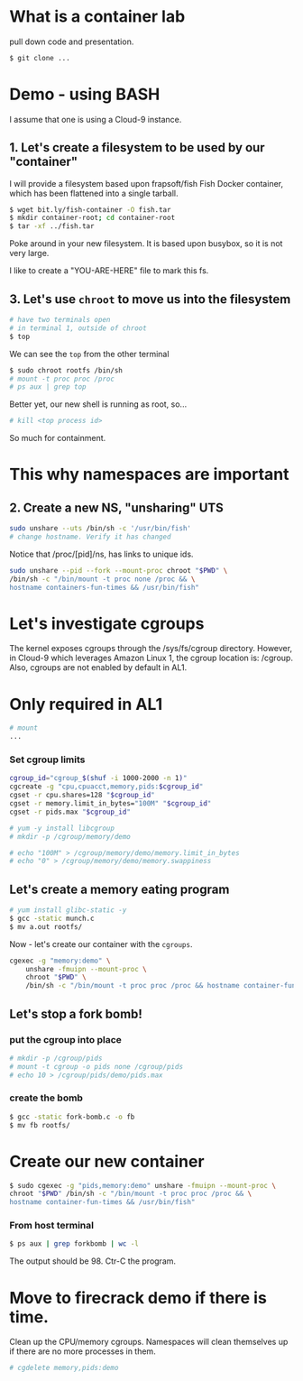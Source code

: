 # What is a container lab

pull down code and presentation.

```bash
$ git clone ...
```

# Demo - using BASH
I assume that one is using a Cloud-9 instance.

## 1. Let's create a filesystem to be used by our "container"
I will provide a filesystem based upon frapsoft/fish Fish Docker container, which has been flattened into a single tarball.

``` bash
$ wget bit.ly/fish-container -O fish.tar
$ mkdir container-root; cd container-root
$ tar -xf ../fish.tar
```

Poke around in your new filesystem.  It is based upon busybox, so it is not very large.

I like to create a "YOU-ARE-HERE" file to mark this fs.

## 3. Let's use `chroot` to move us into the filesystem

``` bash
# have two terminals open
# in terminal 1, outside of chroot
$ top
```

We can see the `top` from the other terminal
``` bash
$ sudo chroot rootfs /bin/sh
# mount -t proc proc /proc
# ps aux | grep top
```

Better yet, our new shell is running as root, so...

``` bash
# kill <top process id>
```

So much for containment.

# This why namespaces are important

## 2. Create a new NS, "unsharing" UTS
``` bash
sudo unshare --uts /bin/sh -c '/usr/bin/fish'
# change hostname. Verify it has changed
```

Notice that /proc/[pid]/ns, has links to unique ids.

``` bash
sudo unshare --pid --fork --mount-proc chroot "$PWD" \
/bin/sh -c "/bin/mount -t proc none /proc && \
hostname containers-fun-times && /usr/bin/fish"
```

# Let's investigate cgroups
The kernel exposes cgroups through the /sys/fs/cgroup directory.
However, in Cloud-9 which leverages Amazon Linux 1, the cgroup location is: /cgroup.
Also, cgroups are not enabled by default in AL1.

# Only required in AL1
```bash
# mount
...
```

### Set cgroup limits
``` bash
cgroup_id="cgroup_$(shuf -i 1000-2000 -n 1)"
cgcreate -g "cpu,cpuacct,memory,pids:$cgroup_id"
cgset -r cpu.shares=128 "$cgroup_id"
cgset -r memory.limit_in_bytes="100M" "$cgroup_id"
cgset -r pids.max "$cgroup_id"
```

```bash
# yum -y install libcgroup
# mkdir -p /cgroup/memory/demo

# echo "100M" > /cgroup/memory/demo/memory.limit_in_bytes
# echo "0" > /cgroup/memory/demo/memory.swappiness
```

## Let's create a memory eating program
```bash
# yum install glibc-static -y
$ gcc -static munch.c
$ mv a.out rootfs/
```

Now - let's create our container with the `cgroups`.

```bash
cgexec -g "memory:demo" \
    unshare -fmuipn --mount-proc \
    chroot "$PWD" \
    /bin/sh -c "/bin/mount -t proc proc /proc && hostname container-fun-times && /usr/bin/fish"
```

## Let's stop a fork bomb!

### put the cgroup into place
``` bash
# mkdir -p /cgroup/pids
# mount -t cgroup -o pids none /cgroup/pids
# echo 10 > /cgroup/pids/demo/pids.max
```

### create the bomb
```bash
$ gcc -static fork-bomb.c -o fb
$ mv fb rootfs/
```

# Create our new container
``` bash
$ sudo cgexec -g "pids,memory:demo" unshare -fmuipn --mount-proc \
chroot "$PWD" /bin/sh -c "/bin/mount -t proc proc /proc && \
hostname container-fun-times && /usr/bin/fish"
```

### From host terminal
```bash
$ ps aux | grep forkbomb | wc -l
```

The output should be 98.  Ctr-C the program.

# Move to firecrack demo if there is time.

Clean up the CPU/memory cgroups.
Namespaces will clean themselves up if there are no more processes in them.

```bash
# cgdelete memory,pids:demo
```

